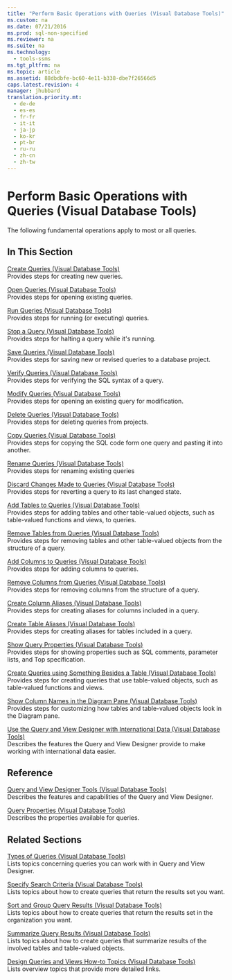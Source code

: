 ```yaml
---
title: "Perform Basic Operations with Queries (Visual Database Tools)"
ms.custom: na
ms.date: 07/21/2016
ms.prod: sql-non-specified
ms.reviewer: na
ms.suite: na
ms.technology: 
  - tools-ssms
ms.tgt_pltfrm: na
ms.topic: article
ms.assetid: 88dbdbfe-bc60-4e11-b338-dbe7f26566d5
caps.latest.revision: 4
manager: jhubbard
translation.priority.mt: 
  - de-de
  - es-es
  - fr-fr
  - it-it
  - ja-jp
  - ko-kr
  - pt-br
  - ru-ru
  - zh-cn
  - zh-tw
---
```

# Perform Basic Operations with Queries (Visual Database Tools)
The following fundamental operations apply to most or all queries.  
  
## In This Section  
[Create Queries &#40;Visual Database Tools&#41;](../content/Create-Queries--Visual-Database-Tools-.md)  
Provides steps for creating new queries.  
  
[Open Queries &#40;Visual Database Tools&#41;](../content/Open-Queries--Visual-Database-Tools-.md)  
Provides steps for opening existing queries.  
  
[Run Queries &#40;Visual Database Tools&#41;](../content/Run-Queries--Visual-Database-Tools-.md)  
Provides steps for running (or executing) queries.  
  
[Stop a Query &#40;Visual Database Tools&#41;](../content/Stop-a-Query--Visual-Database-Tools-.md)  
Provides steps for halting a query while it's running.  
  
[Save Queries &#40;Visual Database Tools&#41;](../content/Save-Queries--Visual-Database-Tools-.md)  
Provides steps for saving new or revised queries to a database project.  
  
[Verify Queries &#40;Visual Database Tools&#41;](../content/Verify-Queries--Visual-Database-Tools-.md)  
Provides steps for verifying the SQL syntax of a query.  
  
[Modify Queries &#40;Visual Database Tools&#41;](../content/Modify-Queries--Visual-Database-Tools-.md)  
Provides steps for opening an existing query for modification.  
  
[Delete Queries &#40;Visual Database Tools&#41;](../content/Delete-Queries--Visual-Database-Tools-.md)  
Provides steps for deleting queries from projects.  
  
[Copy Queries &#40;Visual Database Tools&#41;](../content/Copy-Queries--Visual-Database-Tools-.md)  
Provides steps for copying the SQL code form one query and pasting it into another.  
  
[Rename Queries &#40;Visual Database Tools&#41;](../content/Rename-Queries--Visual-Database-Tools-.md)  
Provides steps for renaming existing queries  
  
[Discard Changes Made to Queries &#40;Visual Database Tools&#41;](../content/Discard-Changes-Made-to-Queries--Visual-Database-Tools-.md)  
Provides steps for reverting a query to its last changed state.  
  
[Add Tables to Queries &#40;Visual Database Tools&#41;](../content/Add-Tables-to-Queries--Visual-Database-Tools-.md)  
Provides steps for adding tables and other table-valued objects, such as table-valued functions and views, to queries.  
  
[Remove Tables from Queries &#40;Visual Database Tools&#41;](../content/Remove-Tables-from-Queries--Visual-Database-Tools-.md)  
Provides steps for removing tables and other table-valued objects from the structure of a query.  
  
[Add Columns to Queries &#40;Visual Database Tools&#41;](../content/Add-Columns-to-Queries--Visual-Database-Tools-.md)  
Provides steps for adding columns to queries.  
  
[Remove Columns from Queries &#40;Visual Database Tools&#41;](../content/Remove-Columns-from-Queries--Visual-Database-Tools-.md)  
Provides steps for removing columns from the structure of a query.  
  
[Create Column Aliases &#40;Visual Database Tools&#41;](../content/Create-Column-Aliases--Visual-Database-Tools-.md)  
Provides steps for creating aliases for columns included in a query.  
  
[Create Table Aliases &#40;Visual Database Tools&#41;](../content/Create-Table-Aliases--Visual-Database-Tools-.md)  
Provides steps for creating aliases for tables included in a query.  
  
[Show Query Properties &#40;Visual Database Tools&#41;](../content/Show-Query-Properties--Visual-Database-Tools-.md)  
Provides steps for showing properties such as SQL comments, parameter lists, and Top specification.  
  
[Create Queries using Something Besides a Table &#40;Visual Database Tools&#41;](../content/Create-Queries-using-Something-Besides-a-Table--Visual-Database-Tools-.md)  
Provides steps for creating queries that use table-valued objects, such as table-valued functions and views.  
  
[Show Column Names in the Diagram Pane &#40;Visual Database Tools&#41;](../content/Show-Column-Names-in-the-Diagram-Pane--Visual-Database-Tools-.md)  
Provides steps for customizing how tables and table-valued objects look in the Diagram pane.  
  
[Use the Query and View Designer with International Data &#40;Visual Database Tools&#41;](../content/Use-the-Query-and-View-Designer-with-International-Data--Visual-Database-Tools-.md)  
Describes the features the Query and View Designer provide to make working with international data easier.  
  
## Reference  
[Query and View Designer Tools &#40;Visual Database Tools&#41;](../content/Query-and-View-Designer-Tools--Visual-Database-Tools-.md)  
Describes the features and capabilities of the Query and View Designer.  
  
[Query Properties &#40;Visual Database Tools&#41;](../content/Query-Properties--Visual-Database-Tools-.md)  
Describes the properties available for queries.  
  
## Related Sections  
[Types of Queries &#40;Visual Database Tools&#41;](../content/Types-of-Queries--Visual-Database-Tools-.md)  
Lists topics concerning queries you can work with in Query and View Designer.  
  
[Specify Search Criteria &#40;Visual Database Tools&#41;](../content/Specify-Search-Criteria--Visual-Database-Tools-.md)  
Lists topics about how to create queries that return the results set you want.  
  
[Sort and Group Query Results &#40;Visual Database Tools&#41;](../content/Sort-and-Group-Query-Results--Visual-Database-Tools-.md)  
Lists topics about how to create queries that return the results set in the organization you want.  
  
[Summarize Query Results &#40;Visual Database Tools&#41;](../content/Summarize-Query-Results--Visual-Database-Tools-.md)  
Lists topics about how to create queries that summarize results of the involved tables and table-valued objects.  
  
[Design Queries and Views How-to Topics &#40;Visual Database Tools&#41;](../content/Design-Queries-and-Views-How-to-Topics--Visual-Database-Tools-.md)  
Lists overview topics that provide more detailed links.  
  
